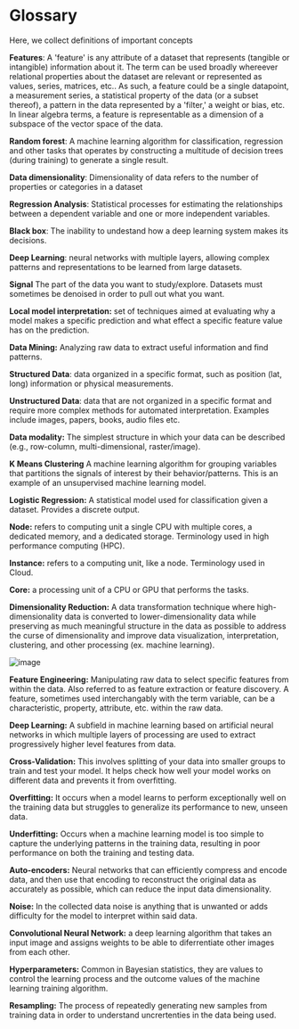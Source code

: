 # Glossary

Here, we collect definitions of important concepts

**Features**: A 'feature' is any attribute of a dataset that represents (tangible or intangible) information about it. The term can be used broadly whereever relational properties about the dataset are relevant or represented as values, series, matrices, etc.. As such, a feature could be a single datapoint, a measurement series, a statistical property of the data (or a subset thereof), a pattern in the data represented by a 'filter,' a weight or bias, etc. In linear algebra terms, a feature is representable as a dimension of a subspace of the vector space of the data.

**Random forest**: A machine learning algorithm for classification, regression and other tasks that operates by constructing a multitude of decision trees (during training) to generate a single result.

**Data dimensionality**: Dimensionality of data refers to the number of properties or categories in a dataset

**Regression Analysis**: Statistical processes for estimating the relationships between a dependent variable and one or more independent variables.

**Black box**: The inability to undestand how a deep learning system makes its decisions.

**Deep Learning**: neural networks with multiple layers, allowing complex patterns and representations to be learned from large datasets.

**Signal** The part of the data you want to study/explore. Datasets must sometimes be denoised in order to pull out what you want.

**Local model interpretation:** set of techniques aimed at evaluating why a model makes a specific prediction and what effect a specific feature value has on the prediction. 

**Data Mining:** Analyzing raw data to extract useful information and find patterns.

**Structured Data**: data organized in a specific format, such as position (lat, long) information or physical measurements.

**Unstructured Data**: data that are not organized in a specific format and require more complex methods for automated interpretation. Examples include images, papers, books, audio files etc.

**Data modality:** The simplest structure in which your data can be described (e.g., row-column, multi-dimensional, raster/image). 

**K Means Clustering** A machine learning algorithm for grouping variables that partitions the signals of interest by their behavior/patterns. This is an example of an unsupervised machine learning model. 

**Logistic Regression:** A statistical model used for classification given a dataset. Provides a discrete output.

**Node:** refers to computing unit a single CPU with multiple cores, a dedicated memory, and a dedicated storage. Terminology used in high performance computing (HPC).

**Instance:** refers to a computing unit, like a node. Terminology used in Cloud.

**Core:** a processing unit of a CPU or GPU that performs the tasks.

**Dimensionality Reduction:** A data transformation technique where high-dimensionality data is converted to lower-dimensionality data while preserving as much meaningful structure in the data as possible to address the curse of dimensionality and improve data visualization, interpretation, clustering, and other processing (ex. machine learning). 

![image](https://github.com/UW-ESS-DS/Glossary/assets/56406566/7477fad4-895e-4a42-97b6-40b3bcc2bf0a)

**Feature Engineering:** Manipulating raw data to select specific features from within the data.  Also referred to as feature extraction or feature discovery.  A feature, sometimes used interchangably with the term variable, can be a characteristic, property, attribute, etc. within the raw data.

**Deep Learning:** A subfield in machine learning based on artificial neural networks in which multiple layers of processing are used to extract progressively higher level features from data.

**Cross-Validation:** This involves splitting of your data into smaller groups to train and test your model. It helps check how well your model works on different data and prevents it from overfitting.

**Overfitting:** It occurs when a model learns to perform exceptionally well on the training data but struggles to generalize its performance to new, unseen data.

**Underfitting:** Occurs when a machine learning model is too simple to capture the underlying patterns in the training data, resulting in poor performance on both the training and testing data.

**Auto-encoders:** Neural networks that can efficiently compress and encode data, and then use that encoding to reconstruct the original data as accurately as possible, which can reduce the input data dimensionality. 

**Noise:** In the collected data noise is anything that is unwanted or adds difficulty for the model to interpret within said data.

**Convolutional Neural Network:** a deep learning algorithm that takes an input image and assigns weights to be able to diferrentiate other images from each other.  

**Hyperparameters:** Common in Bayesian statistics, they are values to control the learning process and the outcome values of the machine learning training algorithm.

**Resampling:** The process of repeatedly generating new samples from training data in order to understand uncrertenties in the data being used.
